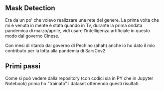 ## Mask Detection

Era da un po' che volevo realizzare una rete del genere. La prima volta che mi è venuta in mente è stata quando in Tv, durante la prima ondata pandemica di marzo/aprile, vidi usare l'intelligenza artificiale in questo modo dal governo Cinese.

Con mesi di ritardo dal governo di Pechino (ahah) anche io ho dato il mio contributo per la lotta alla pandemia di SarsCov2.


## Primi passi

Come si può vedere dalla repository (con codici sia in PY che in Jupyter Notebook) prima ho "trainato"  i dataset ottenendo questi risultati:

